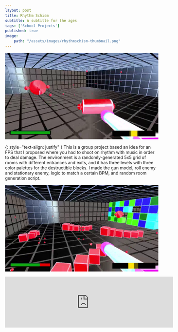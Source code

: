 ```yaml
---
layout: post
title: Rhythm Schism
subtitle: A subtitle for the ages
tags: ['School Projects']
published: true
image: 
    path: "/assets/images/rhythmschism-thumbnail.png"
---
```


![Rhythm Schism](assets/images/rhythm-1.png "Rhythm Schism")

{: style="text-align: justify" }
This is a group project based an idea for an FPS that I proposed where you had to shoot on rhythm with music in order to deal damage. The environment is a randomly-generated 5x5 grid of rooms with different entrances and exits, and it has three levels with three color palettes for the destructible blocks. I made the gun model, roll enemy and stationary enemy, logic to match a certain BPM, and random room generation script.

![Rhythm Schism](assets/images/rhythm-2.png "Rhythm Schism")

<center><iframe frameborder="0" src="https://itch.io/embed/3396168" width="552" height="167"><a href="https://kieronhiggs.itch.io/rhythm-schism">Rhythm Schism by kieronhiggs</a></iframe></center>
